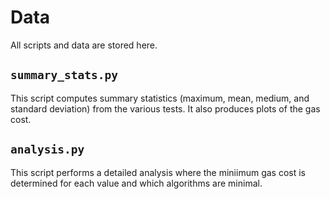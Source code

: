 # Data

All scripts and data are stored here.

## `summary_stats.py`

This script computes summary statistics
(maximum, mean, medium, and standard deviation)
from the various tests.
It also produces plots of the gas cost.

## `analysis.py`

This script performs a detailed analysis where
the miniimum gas cost is determined for each value
and which algorithms are minimal.
